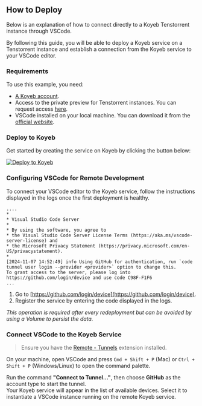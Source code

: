 ## How to Deploy

Below is an explanation of how to connect directly to a Koyeb Tenstorrent instance through VSCode.

By following this guide, you will be able to deploy a Koyeb service on a Tenstorrent instance and establish a connection from the Koyeb service to your VSCode editor.

### Requirements

To use this example, you need:

- [A Koyeb account](https://app.koyeb.com/auth/signup).
- Access to the private preview for Tenstorrent instances. You can request access [here](https://www.koyeb.com/tenstorrent).
- VSCode installed on your local machine. You can download it from the [official website](https://code.visualstudio.com/).

### Deploy to Koyeb

Get started by creating the service on Koyeb by clicking the button below:

[![Deploy to Koyeb](https://www.koyeb.com/static/images/deploy/button.svg)](https://app.koyeb.com/deploy?name=tt-vsc-tunnel&type=docker&image=koyeb%2Ftt-vsc-tunnel&privileged=true&service_type=worker&instance_type=gpu-tenstorrent-n300s&regions=was)

### Configuring VSCode for Remote Development

To connect your VSCode editor to the Koyeb service, follow the instructions displayed in the logs once the first deployment is healthy.

```
....
*
* Visual Studio Code Server
*
* By using the software, you agree to
* the Visual Studio Code Server License Terms (https://aka.ms/vscode-server-license) and
* the Microsoft Privacy Statement (https://privacy.microsoft.com/en-US/privacystatement).
*
[2024-11-07 14:52:49] info Using GitHub for authentication, run `code tunnel user login --provider <provider>` option to change this.
To grant access to the server, please log into https://github.com/login/device and use code C98F-F1F6
...
```

1. Go to [https://github.com/login/device](https://github.com/login/device).
2. Register the service by entering the code displayed in the logs.

_This operation is required after every redeployment but can be avoided by using a Volume to persist the data._

### Connect VSCode to the Koyeb Service

> Ensure you have the [Remote - Tunnels](https://marketplace.visualstudio.com/items?itemName=ms-vscode.remote-server) extension installed.

On your machine, open VSCode and press `Cmd + Shift + P` (Mac) or `Ctrl + Shift + P` (Windows/Linux) to open the command palette.

Run the command **"Connect to Tunnel..."**, then choose **GitHub** as the account type to start the tunnel.  
Your Koyeb service will appear in the list of available devices. Select it to instantiate a VSCode instance running on the remote Koyeb service.
